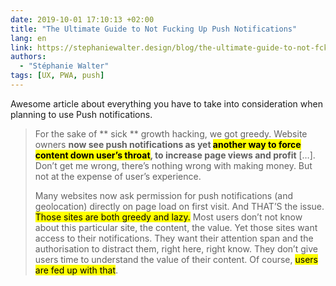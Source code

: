 ```yaml
---
date: 2019-10-01 17:10:13 +02:00
title: "The Ultimate Guide to Not Fucking Up Push Notifications"
lang: en
link: https://stephaniewalter.design/blog/the-ultimate-guide-to-not-fck-up-push-notifications/
authors:
  - "Stéphanie Walter"
tags: [UX, PWA, push]
---
```


Awesome article about everything you have to take into consideration when planning to use Push notifications.

> For the sake of ** sick ** growth hacking, we got greedy. Website owners **now see push notifications as yet <mark>another way to force content down user’s throat</mark>, to increase page views and profit** […]. Don’t get me wrong, there’s nothing wrong with making money. But not at the expense of user’s experience.
>
> Many websites now ask permission for push notifications (and geolocation) directly on page load on first visit. And THAT’S the issue. <mark>Those sites are both greedy and lazy.</mark> Most users don’t not know about this particular site, the content, the value. Yet those sites want access to their notifications. They want their attention span and the authorisation to distract them, right here, right know. They don’t give users time to understand the value of their content. Of course, <mark>users are fed up with that</mark>.
